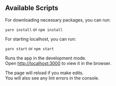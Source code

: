 ## Available Scripts

For downloading necessary packages, you can run:

`yarn install` or `npm install`

For starting localhost, you can run:

`yarn start` or `npm start`

Runs the app in the development mode.\
Open [http://localhost:3000](http://localhost:3000) to view it in the browser.

The page will reload if you make edits.\
You will also see any lint errors in the console.

